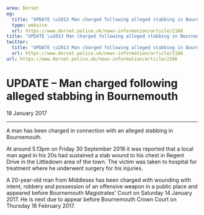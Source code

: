 ```yaml
area: Dorset
og:
  title: "UPDATE \u2013 Man charged following alleged stabbing in Bournemouth"
  type: website
  url: https://www.dorset.police.uk/news-information/article/2166
title: "UPDATE \u2013 Man charged following alleged stabbing in Bournemouth |"
twitter:
  title: "UPDATE \u2013 Man charged following alleged stabbing in Bournemouth"
  url: https://www.dorset.police.uk/news-information/article/2166
url: https://www.dorset.police.uk/news-information/article/2166
```

# UPDATE – Man charged following alleged stabbing in Bournemouth

18 January 2017

* * *

A man has been charged in connection with an alleged stabbing in Bournemouth.

At around 5.13pm on Friday 30 September 2016 it was reported that a local man aged in his 20s had sustained a stab wound to his chest in Regent Drive in the Littledown area of the town. The victim was taken to hospital for treatment where he underwent surgery for his injuries.

A 20-year-old man from Middlesex has been charged with wounding with intent, robbery and possession of an offensive weapon in a public place and appeared before Bournemouth Magistrates' Court on Saturday 14 January 2017. He is next due to appear before Bournemouth Crown Court on Thursday 16 February 2017.
